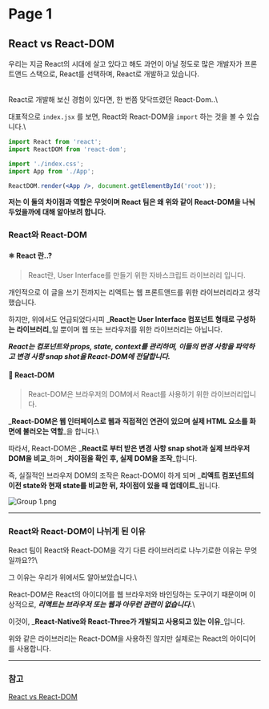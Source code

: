 # Page 1

## React vs React-DOM

우리는 지금 React의 시대에 살고 있다고 해도 과언이 아닐 정도로 많은 개발자가 프론트앤드 스택으로, React를 선택하며, React로 개발하고 있습니다.

\
React로 개발해 보신 경험이 있다면, 한 번쯤 맞닥뜨렸던 React-Dom..\


대표적으로 `index.jsx` 를 보면, React와 React-DOM을 `import` 하는 것을 볼 수 있습니다.\


```jsx
import React from 'react';
import ReactDOM from 'react-dom';

import './index.css';
import App from './App';

ReactDOM.render(<App />, document.getElementById('root'));
```



**저는 이 둘의 차이점과 역할은 무엇이며 React 팀은 왜 위와 같이 React-DOM을 나눠 두었을까에 대해 알아보려 합니다.**

### React와 React-DOM

#### ⚛ React 란..?

> React란, User Interface를 만들기 위한 자바스크립트 라이브러리 입니다.

개인적으로 이 글을 쓰기 전까지는 리액트는 웹 프론트앤드를 위한 라이브러리라고 생각했습니다.



하지만, 위에서도 언급되었다시피 \_**React는 User Interface 컴포넌트 형태로 구성하는 라이브러리**\_일 뿐이며 웹 또는 브라우저를 위한 라이브러리는 아닙니다.



_**React는 컴포넌트와 props, state, context를 관리하며, 이들의 변경 사항을 파악하고 변경 사항 snap shot을 React-DOM에 전달합니다.**_

#### 🌲 React-DOM

> React-DOM은 브라우저의 DOM에서 React를 사용하기 위한 라이브러리입니다.

\_**React-DOM은 웹 인터페이스로 웹과 직접적인 연관이 있으며 실제 HTML 요소를 화면에 불러오는 역할**\_을 합니다.\


따라서, React-DOM은 \_**React로 부터 받은 변경 사항 snap shot과 실제 브라우저 DOM을 비교**\_하며 \_**차이점을 확인 후, 실제 DOM을 조작**\_합니다.



즉, 실질적인 브라우저 DOM의 조작은 React-DOM이 하게 되며 \_**리액트 컴포넌트의 이전 state와 현재 state를 비교한 뒤, 차이점이 있을 때 업데이트**\_됩니다.

![Group 1.png](https://i.imgur.com/rBZjnxT.png)

***

### React와 React-DOM이 나뉘게 된 이유

React 팀이 React와 React-DOM을 각기 다른 라이브러리로 나누기로한 이유는 무엇일까요??\


그 이유는 우리가 위에서도 알아보았습니다.\


React-DOM은 React의 아이디어를 웹 브라우저와 바인딩하는 도구이기 때문이며 이상적으로, _**리액트는 브라우저 또는 웹과 아무런 관련이 없습니다.**_\


이것이, \_**React-Native와 React-Three가 개발되고 사용되고 있는 이유**\_입니다.



위와 같은 라이브러리는 React-DOM을 사용하진 않지만 실제로는 React의 아이디어를 사용합니다.

***

### 참고

[React vs React-DOM](https://medium.com/programming-sage/react-vs-react-dom-a0ed3aea9745)
